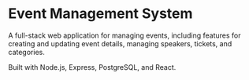 # Event Management System

A full-stack web application for managing events, including features for creating and updating event details, managing speakers, tickets, and categories.

Built with Node.js, Express, PostgreSQL, and React.
